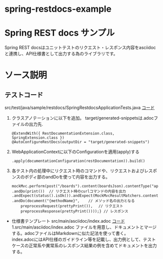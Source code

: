 # spring-restdocs-example


# Spring REST docs サンプル
Spring REST docsはユニットテストのリクエスト・レスポンス内容をasciidocと連携し、API仕様書として出力する為のライブラリです。 

# ソース説明

## テストコード 
src/test/java/sample/restdocs/SpringRestdocsApplicationTests.java [コード](src/test/java/sample/restdocs/SpringRestdocsApplicationTests.java)

1. クラスアノテーションに以下を追加。
  target/generated-snippetsは.adocファイルの出力先. 

    ```
    @ExtendWith({ RestDocumentationExtension.class, SpringExtension.class }) 
    @AutoConfigureRestDocs(outputDir = "target/generated-snippets") 
    ```
2. WebApplicationContextに以下のConfigurationを適用(apply)する 

    ```
    .apply(documentationConfiguration(restDocumentation)).build() 
    ```

3. 各テスト内の処理中にリクエスト時のコマンドや、リクエストおよびレスポンスのボディ部のandDoを使って内容を出力する。  

    ```
    mockMvc.perform(post("/boards").content(boardsJson).contentType("application/json"))
    .andDo(print())  // リクエスト時のcurlコマンドの内容を出力
    .andExpect(status().isOk()).andExpect(MockMvcResultMatchers.content().json(boardsJson))
    .andDo(document("{methodName}",    // メソッド名の出力となる 
        preprocessRequest(prettyPrint()), 　// リクエスト
        preprocessResponse(prettyPrint())));} // レスポンス
    ```

* 仕様書テンプレート src/main/asciidoc/index.adoc [コード](src/main/asciidoc/index.adoc)
1.src/main/asciidoc/index.adoc ファイルを用意し、ドキュメントとマージする。adocファイルはMarkdownに似た記法を使って書く。   
index.adocにはAPI仕様のガイドライン等を記載し、出力例として、テストケースの正常系や異常系のレスポンス結果の例を含めてドキュメントを出力する。 


